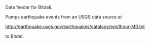 
Data feeder for Bitdeli.

Pumps earthquake events from an USGS data source at

http://earthquake.usgs.gov/earthquakes/catalogs/eqs1hour-M0.txt

to Bitdeli
